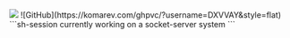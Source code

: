 <img src="https://i.pinimg.com/originals/4b/dc/f4/4bdcf4287dafcf99a2bfd849d869567b.jpg" />
![GitHub](https://komarev.com/ghpvc/?username=DXVVAY&style=flat)
<br>
```sh-session
currently working on a socket-server system
```
